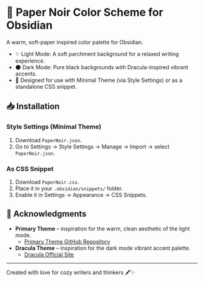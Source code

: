 # 📝 Paper Noir Color Scheme for Obsidian

A warm, soft-paper inspired color palette for Obsidian.

- ✨ Light Mode: A soft parchment background for a relaxed writing experience.
- 🌑 Dark Mode: Pure black backgrounds with Dracula-inspired vibrant accents.
- 🎨 Designed for use with Minimal Theme (via Style Settings) or as a standalone CSS snippet.

## 📥 Installation

### Style Settings (Minimal Theme)
1. Download `PaperNoir.json`.
2. Go to Settings → Style Settings → Manage → Import → select `PaperNoir.json`.

### As CSS Snippet
1. Download `PaperNoir.css`.
2. Place it in your `.obsidian/snippets/` folder.
3. Enable it in Settings → Appearance → CSS Snippets.

## 🧡 Acknowledgments

- **Primary Theme** – inspiration for the warm, clean aesthetic of the light mode.  
  - [Primary Theme GitHub Repository](https://github.com/primary-theme/obsidian)
- **Dracula Theme** – inspiration for the dark mode vibrant accent palette.  
  - [Dracula Official Site](https://draculatheme.com/obsidian)

---

Created with love for cozy writers and thinkers 🖋️✨
